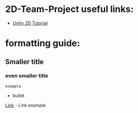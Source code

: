 # 2D-Team-Project useful links:

* [Unity 2D Tutorial](https://unity3d.com/learn/tutorials/topics/2d-game-creation/creating-basic-platformer-game)

# formatting guide:

## Smaller title

### even smaller title

```
example
```

* bullet

[Link](https://www.google.com) - Link example
